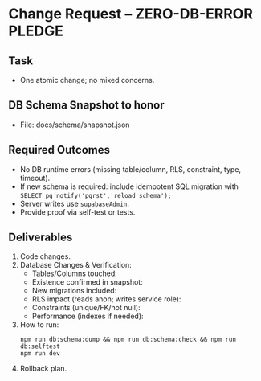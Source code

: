 # Change Request – ZERO-DB-ERROR PLEDGE

## Task
- One atomic change; no mixed concerns.

## DB Schema Snapshot to honor
- File: docs/schema/snapshot.json

## Required Outcomes
- No DB runtime errors (missing table/column, RLS, constraint, type, timeout).
- If new schema is required: include idempotent SQL migration with `SELECT pg_notify('pgrst','reload schema');`
- Server writes use `supabaseAdmin`.
- Provide proof via self-test or tests.

## Deliverables
1. Code changes.
2. Database Changes & Verification:
   - Tables/Columns touched:
   - Existence confirmed in snapshot:
   - New migrations included:
   - RLS impact (reads anon; writes service role):
   - Constraints (unique/FK/not null):
   - Performance (indexes if needed):
3. How to run:
   ```
   npm run db:schema:dump && npm run db:schema:check && npm run db:selftest
   npm run dev
   ```
4. Rollback plan.